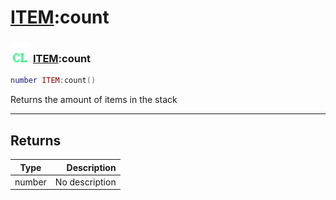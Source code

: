 # [ITEM](../item/README.md):count

### <img src="../../.gitbook/assets/client.png" width="32" height="32" /> [ITEM](../item/README.md):count

```lua
number ITEM:count()
```

Returns the amount of items in the stack<br>

-----------------
## Returns

| Type   | Description |
| ------ | ----------: |
| number | No description |
